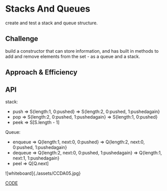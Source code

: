 # Stacks And Queues
<!-- Short summary or background information -->

create and test a stack and queue structure. 

## Challenge
<!-- Description of the challenge -->
build a constructor that can store information, and has built in methods to add and remove elements from the set - as a queue and a stack. 

## Approach & Efficiency
<!-- What approach did you take? Why? What is the Big O space/time for this approach? -->
    

## API
stack:
- push => S{length:1, 0:pushed} => S{length:2, 0:pushed, 1:pushedagain}
- pop => S{length:2, 0:pushed, 1:pushedagain} => S{length:1, 0:pushed}
- peek => S[S.length - 1]

Queue:
- enqueue => Q{length:1, next:0, 0:pushed} => Q{length:2, next:0, 0:pushed, 1:pushedagain}
- dequeue => Q{length:2, next:0, 0:pushed, 1:pushedagain} => Q{length:1, next:1, 1:pushedagain}
- peel => Q[Q.next]

![whiteboard]{./assets/CCDA05.jpg}

[CODE]() 